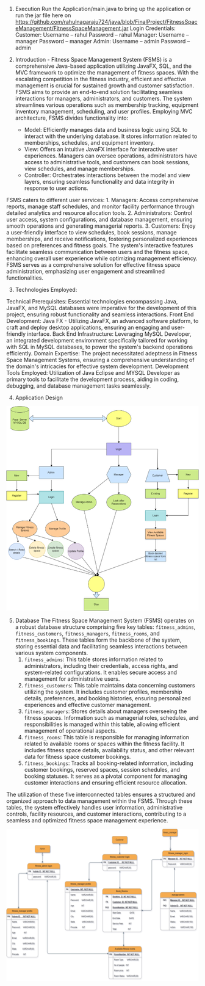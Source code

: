 1.	Execution
Run the Application/main.java to bring up the application or run the jar file here on
https://github.com/rahulnagaraju724/java/blob/FinalProject/FitnessSpaceManagement/FitnessSpaceManagement.jar
Login Credentials: 
Customer: 
Username – rahul
Password – rahul
Manager: 
Username – manager 
Password – manager
Admin: 
Username – admin 
Password – admin 

2. Introduction - Fitness Space Management System (FSMS) is a comprehensive Java-based application utilizing JavaFX, SQL, and the MVC framework to optimize the management of fitness spaces. With the escalating competition in the fitness industry, efficient and effective management is crucial for sustained growth and customer satisfaction. FSMS aims to provide an end-to-end solution facilitating seamless interactions for managers, administrators, and customers.
The system streamlines various operations such as membership tracking, equipment inventory management, scheduling, and user profiles. Employing MVC architecture, FSMS divides functionality into:
    - Model: Efficiently manages data and business logic using SQL to interact with the underlying database. It stores information related to memberships, schedules, and equipment inventory.
    - View: Offers an intuitive JavaFX interface for interactive user experiences. Managers can oversee operations, administrators have access to administrative tools, and customers can book sessions, view schedules, and manage memberships.
    - Controller: Orchestrates interactions between the model and view layers, ensuring seamless functionality and data integrity in response to user actions.


FSMS caters to different user services:
    1. Managers: Access comprehensive reports, manage staff schedules, and monitor facility performance through detailed analytics and resource allocation tools.
    2. Administrators: Control user access, system configurations, and database management, ensuring smooth operations and generating managerial reports.
    3. Customers: Enjoy a user-friendly interface to view schedules, book sessions, manage memberships, and receive notifications, fostering personalized experiences based on preferences and fitness goals.
    The system's interactive features facilitate seamless communication between users and the fitness space, enhancing overall user experience while optimizing management efficiency. FSMS serves as a comprehensive solution for effective fitness space administration, emphasizing user engagement and streamlined functionalities.

3.	Technologies Employed:

Technical Prerequisites:
Essential technologies encompassing Java, JavaFX, and MySQL databases were imperative for the development of this project, ensuring robust functionality and seamless interactions.
Front End Development:
Java FX - Utilizing JavaFX, an advanced software platform, to craft and deploy desktop applications, ensuring an engaging and user-friendly interface.
Back End Infrastructure:
Leveraging MySQL Developer, an integrated development environment specifically tailored for working with SQL in MySQL databases, to power the system's backend operations efficiently.
Domain Expertise:
The project necessitated adeptness in Fitness Space Management Systems, ensuring a comprehensive understanding of the domain's intricacies for effective system development.
Development Tools Employed:
Utilization of Java Eclipse and MYSQL Developer as primary tools to facilitate the development process, aiding in coding, debugging, and database management tasks seamlessly.

4.	Application Design

![Alt text](./src/images/FlowChart.png)

5.	Database
The Fitness Space Management System (FSMS) operates on a robust database structure comprising five key tables: `fitness_admins`, `fitness_customers`, `fitness_managers`, `fitness_rooms`, and `fitness_bookings`. These tables form the backbone of the system, storing essential data and facilitating seamless interactions between various system components.
    1. `fitness_admins`: This table stores information related to administrators, including their credentials, access rights, and system-related configurations. It enables secure access and management for administrative users.
    2. `fitness_customers`: This table maintains data concerning customers utilizing the system. It includes customer profiles, membership details, preferences, and booking histories, ensuring personalized experiences and effective customer management.
    3. `fitness_managers`: Stores details about managers overseeing the fitness spaces. Information such as managerial roles, schedules, and responsibilities is managed within this table, allowing efficient management of operational aspects.
    4. `fitness_rooms`: This table is responsible for managing information related to available rooms or spaces within the fitness facility. It includes fitness space details, availability status, and other relevant data for fitness space customer bookings.
    5. `fitness_bookings`: Tracks all booking-related information, including customer bookings, reserved spaces, session schedules, and booking statuses. It serves as a pivotal component for managing customer interactions and ensuring efficient resource allocation.

The utilization of these five interconnected tables ensures a structured and organized approach to data management within the FSMS. Through these tables, the system effectively handles user information, administrative controls, facility resources, and customer interactions, contributing to a seamless and optimized fitness space management experience.

![Alt text](./src/images/ERD.png)